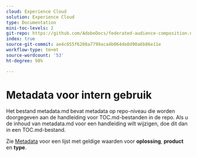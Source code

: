 ```yaml
---
cloud: Experience Cloud
solution: Experience Cloud
type: Documentation
mini-toc-levels: 2
git-repo: https://github.com/AdobeDocs/federated-audience-composition.nl-NL
index: true
source-git-commit: ae4c655f6208a7799aca4b064de8d90a6b86e11e
workflow-type: tm+mt
source-wordcount: '53'
ht-degree: 98%

---
```



# Metadata voor intern gebruik

Het bestand metadata.md bevat metadata op repo-niveau die worden doorgegeven aan de handleiding voor TOC.md-bestanden in de repo. Als u de inhoud van metadata.md voor een handleiding wilt wijzigen, doe dit dan in een TOC.md-bestand.

Zie [Metadata](https://experienceleague.adobe.com/docs/authoring-guide-exl/using/editing/user-guide-setup/metadata.html?lang=nl) voor een lijst met geldige waarden voor **oplossing**, **product** en **type**.
